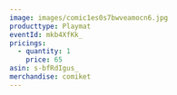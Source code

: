 ```yaml
---
image: images/comic1es0s7bwveamocn6.jpg
producttype: Playmat
eventId: mkb4XfKk_
pricings:
  - quantity: 1
    price: 65
asin: s-bfRdIgus_
merchandise: comiket
---
```

